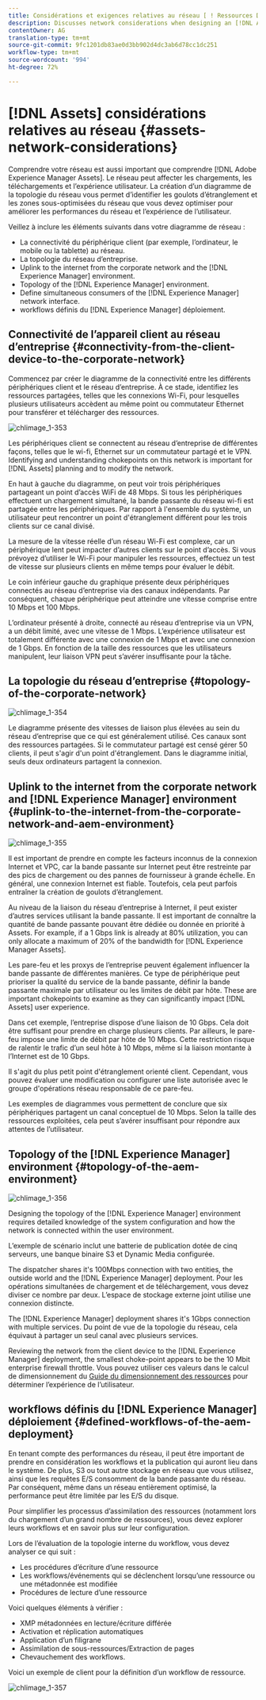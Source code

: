 ```yaml
---
title: Considérations et exigences relatives au réseau [ ! Ressources DNL].
description: Discusses network considerations when designing an [!DNL Adobe Experience Manager Assets] deployment.
contentOwner: AG
translation-type: tm+mt
source-git-commit: 9fc1201db83ae0d3bb902d4dc3ab6d78cc1dc251
workflow-type: tm+mt
source-wordcount: '994'
ht-degree: 72%

---
```



# [!DNL Assets] considérations relatives au réseau {#assets-network-considerations}

Comprendre votre réseau est aussi important que comprendre [!DNL Adobe Experience Manager Assets]. Le réseau peut affecter les chargements, les téléchargements et l’expérience utilisateur. La création d’un diagramme de la topologie du réseau vous permet d’identifier les goulots d’étranglement et les zones sous-optimisées du réseau que vous devez optimiser pour améliorer les performances du réseau et l’expérience de l’utilisateur.

Veillez à inclure les éléments suivants dans votre diagramme de réseau :

* La connectivité du périphérique client (par exemple, l’ordinateur, le mobile ou la tablette) au réseau.
* La topologie du réseau d’entreprise.
* Uplink to the internet from the corporate network and the [!DNL Experience Manager] environment.
* Topology of the [!DNL Experience Manager] environment.
* Define simultaneous consumers of the [!DNL Experience Manager] network interface.
* workflows définis du [!DNL Experience Manager] déploiement.

## Connectivité de l’appareil client au réseau d’entreprise {#connectivity-from-the-client-device-to-the-corporate-network}

Commencez par créer le diagramme de la connectivité entre les différents périphériques client et le réseau d’entreprise. À ce stade, identifiez les ressources partagées, telles que les connexions Wi-Fi, pour lesquelles plusieurs utilisateurs accèdent au même point ou commutateur Ethernet pour transférer et télécharger des ressources.

![chlimage_1-353](assets/chlimage_1-353.png)

Les périphériques client se connectent au réseau d’entreprise de différentes façons, telles que le wi-fi, Ethernet sur un commutateur partagé et le VPN. Identifying and understanding chokepoints on this network is important for [!DNL Assets] planning and to modify the network.

En haut à gauche du diagramme, on peut voir trois périphériques partageant un point d’accès WiFi de 48 Mbps. Si tous les périphériques effectuent un chargement simultané, la bande passante du réseau wi-fi est partagée entre les périphériques. Par rapport à l&#39;ensemble du système, un utilisateur peut rencontrer un point d&#39;étranglement différent pour les trois clients sur ce canal divisé.

La mesure de la vitesse réelle d’un réseau Wi-Fi est complexe, car un périphérique lent peut impacter d’autres clients sur le point d’accès. Si vous prévoyez d’utiliser le Wi-Fi pour manipuler les ressources, effectuez un test de vitesse sur plusieurs clients en même temps pour évaluer le débit.

Le coin inférieur gauche du graphique présente deux périphériques connectés au réseau d’entreprise via des canaux indépendants. Par conséquent, chaque périphérique peut atteindre une vitesse comprise entre 10 Mbps et 100 Mbps.

L’ordinateur présenté à droite, connecté au réseau d’entreprise via un VPN, a un débit limité, avec une vitesse de 1 Mbps. L’expérience utilisateur est totalement différente avec une connexion de 1 Mbps et avec une connexion de 1 Gbps. En fonction de la taille des ressources que les utilisateurs manipulent, leur liaison VPN peut s’avérer insuffisante pour la tâche.

## La topologie du réseau d’entreprise  {#topology-of-the-corporate-network}

![chlimage_1-354](assets/chlimage_1-354.png)

Le diagramme présente des vitesses de liaison plus élevées au sein du réseau d’entreprise que ce qui est généralement utilisé. Ces canaux sont des ressources partagées. Si le commutateur partagé est censé gérer 50 clients, il peut s&#39;agir d&#39;un point d&#39;étranglement. Dans le diagramme initial, seuls deux ordinateurs partagent la connexion.

## Uplink to the internet from the corporate network and [!DNL Experience Manager] environment {#uplink-to-the-internet-from-the-corporate-network-and-aem-environment}

![chlimage_1-355](assets/chlimage_1-355.png)

Il est important de prendre en compte les facteurs inconnus de la connexion Internet et VPC, car la bande passante sur Internet peut être restreinte par des pics de chargement ou des pannes de fournisseur à grande échelle. En général, une connexion Internet est fiable. Toutefois, cela peut parfois entraîner la création de goulots d’étranglement.

Au niveau de la liaison du réseau d’entreprise à Internet, il peut exister d’autres services utilisant la bande passante. Il est important de connaître la quantité de bande passante pouvant être dédiée ou donnée en priorité à Assets. For example, if a 1 Gbps link is already at 80% utilization, you can only allocate a maximum of 20% of the bandwidth for [!DNL Experience Manager Assets].

Les pare-feu et les proxys de l’entreprise peuvent également influencer la bande passante de différentes manières. Ce type de périphérique peut prioriser la qualité du service de la bande passante, définir la bande passante maximale par utilisateur ou les limites de débit par hôte. These are important chokepoints to examine as they can significantly impact [!DNL Assets] user experience.

Dans cet exemple, l’entreprise dispose d’une liaison de 10 Gbps. Cela doit être suffisant pour prendre en charge plusieurs clients. Par ailleurs, le pare-feu impose une limite de débit par hôte de 10 Mbps. Cette restriction risque de ralentir le trafic d’un seul hôte à 10 Mbps, même si la liaison montante à l’Internet est de 10 Gbps.

Il s&#39;agit du plus petit point d&#39;étranglement orienté client. Cependant, vous pouvez évaluer une modification ou configurer une liste autorisée avec le groupe d&#39;opérations réseau responsable de ce pare-feu.

Les exemples de diagrammes vous permettent de conclure que six périphériques partagent un canal conceptuel de 10 Mbps. Selon la taille des ressources exploitées, cela peut s’avérer insuffisant pour répondre aux attentes de l’utilisateur.

## Topology of the [!DNL Experience Manager] environment {#topology-of-the-aem-environment}

![chlimage_1-356](assets/chlimage_1-356.png)

Designing the topology of the [!DNL Experience Manager] environment requires detailed knowledge of the system configuration and how the network is connected within the user environment.

L’exemple de scénario inclut une batterie de publication dotée de cinq serveurs, une banque binaire S3 et Dynamic Media configurée.

The dispatcher shares it&#39;s 100Mbps connection with two entities, the outside world and the [!DNL Experience Manager] deployment. Pour les opérations simultanées de chargement et de téléchargement, vous devez diviser ce nombre par deux. L’espace de stockage externe joint utilise une connexion distincte.

The [!DNL Experience Manager] deployment shares it&#39;s 1Gbps connection with multiple services. Du point de vue de la topologie du réseau, cela équivaut à partager un seul canal avec plusieurs services.

Reviewing the network from the client device to the [!DNL Experience Manager] deployment, the smallest choke-point appears to be the 10 Mbit enterprise firewall throttle. Vous pouvez utiliser ces valeurs dans le calcul de dimensionnement du [Guide du dimensionnement des ressources](assets-sizing-guide.md) pour déterminer l’expérience de l’utilisateur.

## workflows définis du [!DNL Experience Manager] déploiement {#defined-workflows-of-the-aem-deployment}

En tenant compte des performances du réseau, il peut être important de prendre en considération les workflows et la publication qui auront lieu dans le système. De plus, S3 ou tout autre stockage en réseau que vous utilisez, ainsi que les requêtes E/S consomment de la bande passante du réseau. Par conséquent, même dans un réseau entièrement optimisé, la performance peut être limitée par les E/S du disque.

Pour simplifier les processus d’assimilation des ressources (notamment lors du chargement d’un grand nombre de ressources), vous devez explorer leurs workflows et en savoir plus sur leur configuration.

Lors de l’évaluation de la topologie interne du workflow, vous devez analyser ce qui suit :

* Les procédures d’écriture d’une ressource
* Les workflows/événements qui se déclenchent lorsqu’une ressource ou une métadonnée est modifiée
* Procédures de lecture d’une ressource

Voici quelques éléments à vérifier :

* XMP métadonnées en lecture/écriture différée
* Activation et réplication automatiques
* Application d’un filigrane  
* Assimilation de sous-ressources/Extraction de pages
* Chevauchement des workflows.

Voici un exemple de client pour la définition d’un workflow de ressource.

![chlimage_1-357](assets/chlimage_1-357.png)
